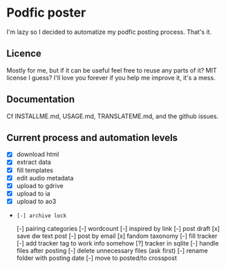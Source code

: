 # Podfic poster

I'm lazy so I decided to automatize my podfic posting process. That's it.

## Licence

Mostly for me, but if it can be useful feel free to reuse any parts of it? MIT license I guess? I'll love you forever if you help me improve it, it's a mess.

## Documentation

Cf INSTALLME.md, USAGE.md, TRANSLATEME.md, and the github issues.

## Current process and automation levels

- [x] download html
- [x] extract data
- [x] fill templates
- [x] edit audio metadata
- [x] upload to gdrive
- [x] upload to ia
- [x] upload to ao3
-     [-] archive lock
    [-] pairing categories
    [-] wordcount
    [-] inspired by link
    [-] post draft
[x] save dw text post
    [-] post by email
[x] fandom taxonomy
[-] fill tracker
    [-] add tracker tag to work info somehow
    [?] tracker in sqlite
[-] handle files after posting
    [-] delete unnecessary files (ask first)
    [-] rename folder with posting date
    [-] move to posted/to crosspost
